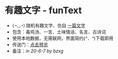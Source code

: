 # 有趣文字 - funText

>  
- (◔◡◔) 随机有趣文字，仿自  [一篇文字](https://www.dumogu.top/ "点击访问")
- 包含：毒鸡汤、一言、土味情话、名言、古诗词
- 使用本地数据，无需联网，界面简约(*^．^*)下载即用 
- 传送门：[点击预览](https://bzxg-space.github.io/funText "有趣文字")
- 备注：*in 20-6-7 by bzxg*
